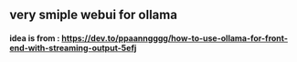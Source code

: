 ## very smiple webui for ollama

#### idea is from : https://dev.to/ppaanngggg/how-to-use-ollama-for-front-end-with-streaming-output-5efj

